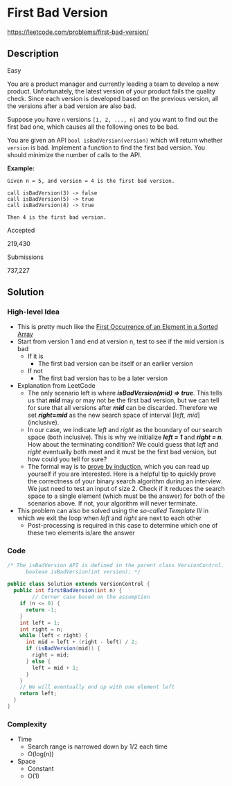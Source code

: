 # First Bad Version

<https://leetcode.com/problems/first-bad-version/>

## Description

Easy

You are a product manager and currently leading a team to develop a new product. Unfortunately, the latest version of your product fails the quality check. Since each version is developed based on the previous version, all the versions after a bad version are also bad.

Suppose you have `n` versions `[1, 2, ..., n]` and you want to find out the first bad one, which causes all the following ones to be bad.

You are given an API `bool isBadVersion(version)` which will return whether `version` is bad. Implement a function to find the first bad version. You should minimize the number of calls to the API.

**Example:**

```
Given n = 5, and version = 4 is the first bad version.

call isBadVersion(3) -> false
call isBadVersion(5) -> true
call isBadVersion(4) -> true

Then 4 is the first bad version. 
```

Accepted

219,430

Submissions

737,227

## Solution

### High-level Idea

- This is pretty much like the [First Occurrence of an Element in a Sorted Array](https://leetcode.com/problems/find-first-and-last-position-of-element-in-sorted-array/)
- Start from version 1 and end at version n, test to see if the mid version is bad
  - If it is
    - The first bad version can be itself or an earlier version
  - If not
    - The first bad version has to be a later version
- Explanation from LeetCode
  - The only scenario left is where ***isBadVersion(mid) ⇒ true***. This tells us that ***mid*** may or may not be the first bad version, but we can tell for sure that all versions after ***mid*** can be discarded. Therefore we set ***right*=*mid*** as the new search space of interval \[*left, mid*] (inclusive).
  - In our case, we indicate *left* and *right* as the boundary of our search space (both inclusive). This is why we initialize ***left = 1*** and ***right = n***. How about the terminating condition? We could guess that *left* and *right* eventually both meet and it must be the first bad version, but how could you tell for sure?
  - The formal way is to [prove by induction](http://www.cs.cornell.edu/courses/cs211/2006sp/Lectures/L06-Induction/binary_search.html), which you can read up yourself if you are interested. Here is a helpful tip to quickly prove the correctness of your binary search algorithm during an interview. We just need to test an input of size 2. Check if it reduces the search space to a single element (which must be the answer) for both of the scenarios above. If not, your algorithm will never terminate.
- This problem can also be solved using the *so-called Template III* in which we exit the loop when *left* and *right* are next to each other
  - Post-processing is required in this case to determine which one of these two elements is/are the answer

### Code

```java
/* The isBadVersion API is defined in the parent class VersionControl.
      boolean isBadVersion(int version); */

public class Solution extends VersionControl {
  public int firstBadVersion(int n) {
		// Corner case based on the assumption
    if (n <= 0) {
      return -1;
    }
    int left = 1;
    int right = n;
    while (left < right) {
      int mid = left + (right - left) / 2;
      if (isBadVersion(mid)) {
        right = mid;
      } else {
        left = mid + 1;
      }
    }
    // We will eventually end up with one element left
    return left;
  }
}
```

### Complexity

- Time
  - Search range is narrowed down by 1/2 each time
  - O(log(n))
- Space
  - Constant
  - O(1)